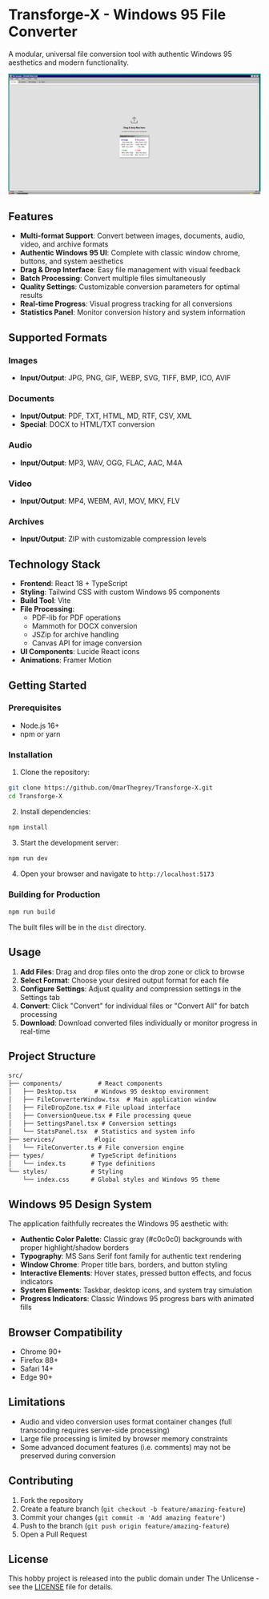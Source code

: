 # Transforge-X - Windows 95 File Converter

A modular, universal file conversion tool with authentic Windows 95 aesthetics and modern functionality.

![Transforge-X Screenshot](/images/Transforge_img1.png)

## Features

- **Multi-format Support**: Convert between images, documents, audio, video, and archive formats
- **Authentic Windows 95 UI**: Complete with classic window chrome, buttons, and system aesthetics
- **Drag & Drop Interface**: Easy file management with visual feedback
- **Batch Processing**: Convert multiple files simultaneously
- **Quality Settings**: Customizable conversion parameters for optimal results
- **Real-time Progress**: Visual progress tracking for all conversions
- **Statistics Panel**: Monitor conversion history and system information

## Supported Formats

### Images
- **Input/Output**: JPG, PNG, GIF, WEBP, SVG, TIFF, BMP, ICO, AVIF

### Documents
- **Input/Output**: PDF, TXT, HTML, MD, RTF, CSV, XML
- **Special**: DOCX to HTML/TXT conversion

### Audio
- **Input/Output**: MP3, WAV, OGG, FLAC, AAC, M4A

### Video
- **Input/Output**: MP4, WEBM, AVI, MOV, MKV, FLV

### Archives
- **Input/Output**: ZIP with customizable compression levels

## Technology Stack

- **Frontend**: React 18 + TypeScript
- **Styling**: Tailwind CSS with custom Windows 95 components
- **Build Tool**: Vite
- **File Processing**: 
  - PDF-lib for PDF operations
  - Mammoth for DOCX conversion
  - JSZip for archive handling
  - Canvas API for image conversion
- **UI Components**: Lucide React icons
- **Animations**: Framer Motion

## Getting Started

### Prerequisites

- Node.js 16+ 
- npm or yarn

### Installation

1. Clone the repository:
```bash
git clone https://github.com/OmarThegrey/Transforge-X.git
cd Transforge-X
```

2. Install dependencies:
```bash
npm install
```

3. Start the development server:
```bash
npm run dev
```

4. Open your browser and navigate to `http://localhost:5173`

### Building for Production

```bash
npm run build
```

The built files will be in the `dist` directory.

## Usage

1. **Add Files**: Drag and drop files onto the drop zone or click to browse
2. **Select Format**: Choose your desired output format for each file
3. **Configure Settings**: Adjust quality and compression settings in the Settings tab
4. **Convert**: Click "Convert" for individual files or "Convert All" for batch processing
5. **Download**: Download converted files individually or monitor progress in real-time

## Project Structure

```
src/
├── components/          # React components
│   ├── Desktop.tsx     # Windows 95 desktop environment
│   ├── FileConverterWindow.tsx  # Main application window
│   ├── FileDropZone.tsx # File upload interface
│   ├── ConversionQueue.tsx # File processing queue
│   ├── SettingsPanel.tsx # Conversion settings
│   └── StatsPanel.tsx  # Statistics and system info
├── services/           #logic
│   └── FileConverter.ts # File conversion engine
├── types/             # TypeScript definitions
│   └── index.ts       # Type definitions
└── styles/            # Styling
    └── index.css      # Global styles and Windows 95 theme
```

## Windows 95 Design System

The application faithfully recreates the Windows 95 aesthetic with:

- **Authentic Color Palette**: Classic gray (#c0c0c0) backgrounds with proper highlight/shadow borders
- **Typography**: MS Sans Serif font family for authentic text rendering
- **Window Chrome**: Proper title bars, borders, and button styling
- **Interactive Elements**: Hover states, pressed button effects, and focus indicators
- **System Elements**: Taskbar, desktop icons, and system tray simulation
- **Progress Indicators**: Classic Windows 95 progress bars with animated fills

## Browser Compatibility

- Chrome 90+
- Firefox 88+
- Safari 14+
- Edge 90+

## Limitations

- Audio and video conversion uses format container changes (full transcoding requires server-side processing)
- Large file processing is limited by browser memory constraints
- Some advanced document features (i.e. comments) may not be preserved during conversion

## Contributing

1. Fork the repository
2. Create a feature branch (`git checkout -b feature/amazing-feature`)
3. Commit your changes (`git commit -m 'Add amazing feature'`)
4. Push to the branch (`git push origin feature/amazing-feature`)
5. Open a Pull Request

## License

This hobby project is released into the public domain under The Unlicense - see the [LICENSE](LICENSE) file for details.
